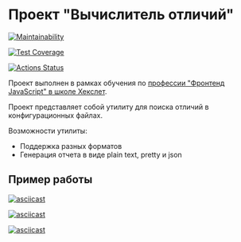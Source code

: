 # Проект "Вычислитель отличий"

[![Maintainability](https://api.codeclimate.com/v1/badges/75256f36faba9b1f2587/maintainability)](https://codeclimate.com/github/elvolt/frontend-project-lvl2/maintainability)

[![Test Coverage](https://api.codeclimate.com/v1/badges/75256f36faba9b1f2587/test_coverage)](https://codeclimate.com/github/elvolt/frontend-project-lvl2/test_coverage)

[![Actions Status](https://github.com/elvolt/frontend-project-lvl2/workflows/Node%20CI/badge.svg)](https://github.com/elvolt/frontend-project-lvl2/actions)

Проект выполнен в рамках обучения по 
[профессии "Фронтенд JavaScript" в школе Хекслет](https://ru.hexlet.io/professions/frontend).

Проект представляет собой утилиту для поиска отличий в конфигурационных файлах.

Возможности утилиты:
* Поддержка разных форматов
* Генерация отчета в виде plain text, pretty и json

## Пример работы
[![asciicast](https://asciinema.org/a/yYaz9LrEzypzwROC7Q07Dq088.svg)](https://asciinema.org/a/yYaz9LrEzypzwROC7Q07Dq088?speed=2)

[![asciicast](https://asciinema.org/a/fkqbM1t2R8DpuZA3eqn2Qvg8D.svg)](https://asciinema.org/a/fkqbM1t2R8DpuZA3eqn2Qvg8D?speed=2)

[![asciicast](https://asciinema.org/a/Uo0lVRMdNaYD6ed8enYyLhKzR.svg)](https://asciinema.org/a/Uo0lVRMdNaYD6ed8enYyLhKzR?speed=2)